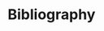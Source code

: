 # Bibliography

<object style="width:650px;height:800px;" type="text/html"
	data="http://hal.archives-ouvertes.fr/Public/afficheRequetePubli.php?auteur_exp=Jean-Matthieu,Etancelin&CB_auteur=oui&CB_titre=oui&CB_article=oui&langue=English&tri_exp=typdoc&tri_exp2=annee_publi&tri_exp3=date_publi&ordre_aff=TA&Fen=Aff&css=http://jmetancelin.free.fr/myhal.css"></object>
